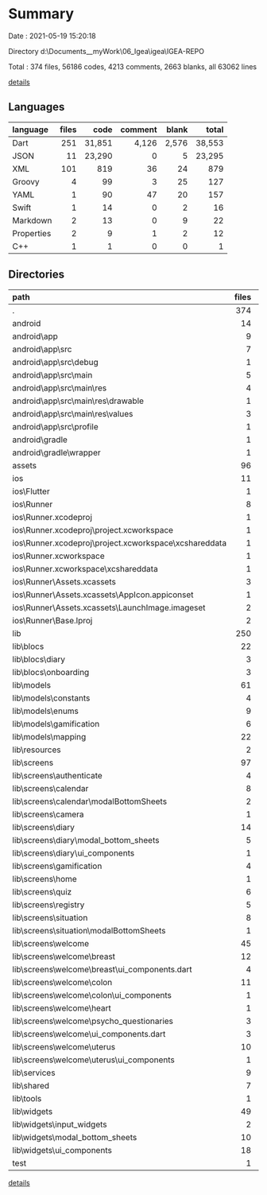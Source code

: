 # Summary

Date : 2021-05-19 15:20:18

Directory d:\Documents\__myWork\06_Igea\igea\IGEA-REPO

Total : 374 files,  56186 codes, 4213 comments, 2663 blanks, all 63062 lines

[details](details.md)

## Languages
| language | files | code | comment | blank | total |
| :--- | ---: | ---: | ---: | ---: | ---: |
| Dart | 251 | 31,851 | 4,126 | 2,576 | 38,553 |
| JSON | 11 | 23,290 | 0 | 5 | 23,295 |
| XML | 101 | 819 | 36 | 24 | 879 |
| Groovy | 4 | 99 | 3 | 25 | 127 |
| YAML | 1 | 90 | 47 | 20 | 157 |
| Swift | 1 | 14 | 0 | 2 | 16 |
| Markdown | 2 | 13 | 0 | 9 | 22 |
| Properties | 2 | 9 | 1 | 2 | 12 |
| C++ | 1 | 1 | 0 | 0 | 1 |

## Directories
| path | files | code | comment | blank | total |
| :--- | ---: | ---: | ---: | ---: | ---: |
| . | 374 | 56,186 | 4,213 | 2,663 | 63,062 |
| android | 14 | 239 | 36 | 38 | 313 |
| android\app | 9 | 188 | 35 | 26 | 249 |
| android\app\src | 7 | 91 | 32 | 11 | 134 |
| android\app\src\debug | 1 | 4 | 3 | 1 | 8 |
| android\app\src\main | 5 | 83 | 26 | 9 | 118 |
| android\app\src\main\res | 4 | 28 | 16 | 8 | 52 |
| android\app\src\main\res\drawable | 1 | 9 | 8 | 3 | 20 |
| android\app\src\main\res\values | 3 | 19 | 8 | 5 | 32 |
| android\app\src\profile | 1 | 4 | 3 | 1 | 8 |
| android\gradle | 1 | 5 | 1 | 1 | 7 |
| android\gradle\wrapper | 1 | 5 | 1 | 1 | 7 |
| assets | 96 | 23,681 | 2 | 10 | 23,693 |
| ios | 11 | 315 | 2 | 12 | 329 |
| ios\Flutter | 1 | 26 | 0 | 1 | 27 |
| ios\Runner | 8 | 273 | 2 | 9 | 284 |
| ios\Runner.xcodeproj | 1 | 8 | 0 | 1 | 9 |
| ios\Runner.xcodeproj\project.xcworkspace | 1 | 8 | 0 | 1 | 9 |
| ios\Runner.xcodeproj\project.xcworkspace\xcshareddata | 1 | 8 | 0 | 1 | 9 |
| ios\Runner.xcworkspace | 1 | 8 | 0 | 1 | 9 |
| ios\Runner.xcworkspace\xcshareddata | 1 | 8 | 0 | 1 | 9 |
| ios\Runner\Assets.xcassets | 3 | 148 | 0 | 4 | 152 |
| ios\Runner\Assets.xcassets\AppIcon.appiconset | 1 | 122 | 0 | 1 | 123 |
| ios\Runner\Assets.xcassets\LaunchImage.imageset | 2 | 26 | 0 | 3 | 29 |
| ios\Runner\Base.lproj | 2 | 65 | 2 | 2 | 69 |
| lib | 250 | 31,824 | 4,107 | 2,562 | 38,493 |
| lib\blocs | 22 | 2,856 | 231 | 478 | 3,565 |
| lib\blocs\diary | 3 | 554 | 18 | 75 | 647 |
| lib\blocs\onboarding | 3 | 1,186 | 46 | 143 | 1,375 |
| lib\models | 61 | 1,992 | 387 | 417 | 2,796 |
| lib\models\constants | 4 | 597 | 40 | 68 | 705 |
| lib\models\enums | 9 | 59 | 0 | 3 | 62 |
| lib\models\gamification | 6 | 124 | 13 | 51 | 188 |
| lib\models\mapping | 22 | 663 | 222 | 147 | 1,032 |
| lib\resources | 2 | 191 | 51 | 48 | 290 |
| lib\screens | 97 | 19,248 | 1,348 | 991 | 21,587 |
| lib\screens\authenticate | 4 | 875 | 38 | 52 | 965 |
| lib\screens\calendar | 8 | 1,499 | 192 | 84 | 1,775 |
| lib\screens\calendar\modalBottomSheets | 2 | 449 | 6 | 19 | 474 |
| lib\screens\camera | 1 | 181 | 28 | 17 | 226 |
| lib\screens\diary | 14 | 2,425 | 27 | 98 | 2,550 |
| lib\screens\diary\modal_bottom_sheets | 5 | 973 | 11 | 35 | 1,019 |
| lib\screens\diary\ui_components | 1 | 50 | 0 | 2 | 52 |
| lib\screens\gamification | 4 | 772 | 42 | 25 | 839 |
| lib\screens\home | 1 | 301 | 36 | 8 | 345 |
| lib\screens\quiz | 6 | 1,444 | 205 | 67 | 1,716 |
| lib\screens\registry | 5 | 763 | 13 | 49 | 825 |
| lib\screens\situation | 8 | 2,764 | 196 | 130 | 3,090 |
| lib\screens\situation\modalBottomSheets | 1 | 217 | 0 | 6 | 223 |
| lib\screens\welcome | 45 | 8,172 | 540 | 451 | 9,163 |
| lib\screens\welcome\breast | 12 | 1,619 | 3 | 91 | 1,713 |
| lib\screens\welcome\breast\ui_components.dart | 4 | 340 | 1 | 15 | 356 |
| lib\screens\welcome\colon | 11 | 2,122 | 42 | 100 | 2,264 |
| lib\screens\welcome\colon\ui_components | 1 | 133 | 0 | 5 | 138 |
| lib\screens\welcome\heart | 1 | 828 | 87 | 24 | 939 |
| lib\screens\welcome\psycho_questionaries | 3 | 520 | 202 | 35 | 757 |
| lib\screens\welcome\ui_components.dart | 3 | 170 | 0 | 12 | 182 |
| lib\screens\welcome\uterus | 10 | 1,549 | 4 | 96 | 1,649 |
| lib\screens\welcome\uterus\ui_components | 1 | 44 | 0 | 4 | 48 |
| lib\services | 9 | 1,042 | 119 | 164 | 1,325 |
| lib\shared | 7 | 223 | 34 | 28 | 285 |
| lib\tools | 1 | 41 | 2 | 9 | 52 |
| lib\widgets | 49 | 6,182 | 1,900 | 415 | 8,497 |
| lib\widgets\input_widgets | 2 | 97 | 0 | 8 | 105 |
| lib\widgets\modal_bottom_sheets | 10 | 1,071 | 18 | 67 | 1,156 |
| lib\widgets\ui_components | 18 | 1,160 | 78 | 116 | 1,354 |
| test | 1 | 27 | 19 | 14 | 60 |

[details](details.md)